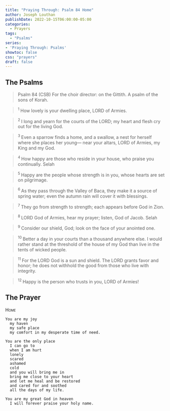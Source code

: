 ```yaml
---
title: "Praying Through: Psalm 84 Home"
author: Joseph Louthan
publishDate: 2022-10-15T06:00:00-05:00
categories:
  - Prayers
tags:
  - "Psalms"
series:
- 'Praying Through: Psalms'
showtoc: false
css: "prayers"
draft: false
---
```

## The Psalms

>Psalm 84 (CSB)
>For the choir director: on the Gittith. A psalm of the sons of Korah. 

><sup> 1 </sup> How lovely is your dwelling place, LORD of Armies. 

><sup> 2 </sup> I long and yearn for the courts of the LORD; my heart and flesh cry out for the living God. 

><sup> 3 </sup> Even a sparrow finds a home, and a swallow, a nest for herself where she places her young— near your altars, LORD of Armies, my King and my God. 

><sup> 4 </sup> How happy are those who reside in your house, who praise you continually. Selah 

><sup> 5 </sup> Happy are the people whose strength is in you, whose hearts are set on pilgrimage. 

><sup> 6 </sup> As they pass through the Valley of Baca, they make it a source of spring water; even the autumn rain will cover it with blessings. 

><sup> 7 </sup> They go from strength to strength; each appears before God in Zion. 

><sup> 8 </sup> LORD God of Armies, hear my prayer; listen, God of Jacob. Selah 

><sup> 9 </sup> Consider our shield, God; look on the face of your anointed one. 

><sup> 10 </sup> Better a day in your courts than a thousand anywhere else. I would rather stand at the threshold of the house of my God than live in the tents of wicked people. 

><sup> 11 </sup> For the LORD God is a sun and shield. The LORD grants favor and honor; he does not withhold the good from those who live with integrity. 

><sup> 12 </sup> Happy is the person who trusts in you, LORD of Armies!

## The Prayer

<div style="font-variant: small-caps;">
Home
</div>

```text
You are my joy
  my haven
  my safe place
  my comfort in my desperate time of need.

You are the only place
  I can go to
  when I am hurt
  lonely
  scared
  ashamed
  cold
  and you will bring me in
  bring me close to your heart
  and let me heal and be restored
  and cared for and soothed
  all the days of my life.

You are my great God in heaven
  I will forever praise your holy name.
```
